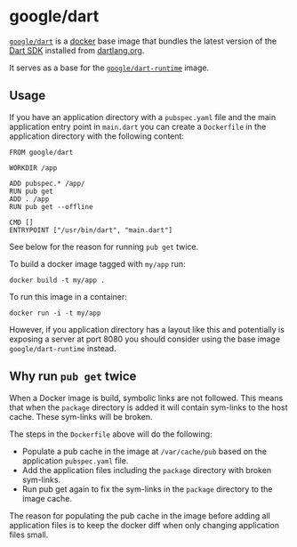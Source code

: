 # google/dart

[`google/dart`](https://hub.docker.com/r/google/dart) is a
[docker](https://docker.com) base image that bundles the latest version
of the [Dart SDK](https://dartlang.org) installed from
[dartlang.org](https://www.dartlang.org/tools/download.html).

It serves as a base for the
[`google/dart-runtime`](https://hub.docker.com/r/google/dart-runtime) image.

## Usage

If you have an application directory with a `pubspec.yaml` file and the
main application entry point in `main.dart` you can create a `Dockerfile`
in the application directory with the following content:

    FROM google/dart

    WORKDIR /app

    ADD pubspec.* /app/
    RUN pub get
    ADD . /app
    RUN pub get --offline

    CMD []
    ENTRYPOINT ["/usr/bin/dart", "main.dart"]

See below for the reason for running `pub get` twice.

To build a docker image tagged with `my/app` run:

    docker build -t my/app .

To run this image in a container:

    docker run -i -t my/app

However, if you application directory has a layout like this and potentially is
exposing a server at port 8080 you should consider using the base image
`google/dart-runtime` instead.

## Why run `pub get` twice

When a Docker image is build, symbolic links are not followed. This means that
when the `package` directory is added it will contain sym-links to the host
cache. These sym-links will be broken.

The steps in the `Dockerfile` above will do the following:

* Populate a pub cache in the image at `/var/cache/pub` based on the
  application `pubspec.yaml` file.
* Add the application files including the `package` directory with broken
  sym-links.
* Run pub get again to fix the sym-links in the `package` directory to the
  image cache.

The reason for populating the pub cache in the image before adding all
application files is to keep the docker diff when only changing application
files small.

